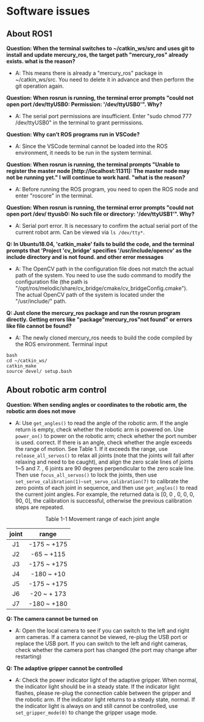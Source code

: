 # Software issues

## About ROS1

**Question: When the terminal switches to ~/catkin_ws/src and uses git to install and update mercury_ros, the target path "mercury_ros" already exists. what is the reason?**

- A: This means there is already a "mercury_ros" package in ~/catkin_ws/src. You need to delete it in advance and then perform the git operation again.

**Question: When rosrun is running, the terminal error prompts "could not open port /dev/ttyUSB0: Permission: '/dev/ttyUSB0'". Why?**

- A: The serial port permissions are insufficient. Enter "sudo chmod 777 /dev/ttyUSB0" in the terminal to grant permissions.

**Question: Why can’t ROS programs run in VSCode?**

- A: Since the VSCode terminal cannot be loaded into the ROS environment, it needs to be run in the system terminal.

**Question: When rosrun is running, the terminal prompts "Unable to register the master node [http://localhost:11311]: The master node may not be running yet." I will continue to work hard. "what is the reason?**

- A: Before running the ROS program, you need to open the ROS node and enter "roscore" in the terminal.

**Question: When rosrun is running, the terminal error prompts "could not open port /dev/ ttyusb0: No such file or directory: '/dev/ttyUSB1'". Why?**

- A: Serial port error. It is necessary to confirm the actual serial port of the current robot arm. Can be viewed via ` ls /dev/tty* `.

**Q: In Ubuntu18.04, 'catkin_make' fails to build the code, and the terminal prompts that 'Project 'cv_bridge' specifies '/usr/include/opencv' as the include directory and is not found. and other error messages**

- A: The OpenCV path in the configuration file does not match the actual path of the system. You need to use the sudo command to modify the configuration file (the path is "/opt/ros/melodic/share/cv_bridge/cmake/cv_bridgeConfig.cmake"). The actual OpenCV path of the system is located under the "/usr/include/" path.

**Q: Just clone the mercury_ros package and run the rosrun program directly. Getting errors like "package"mercury_ros"not found" or errors like file cannot be found?**

- A: The newly cloned mercury_ros needs to build the code compiled by the ROS environment. Terminal input

```
bash
cd ~/catkin_ws/
catkin_make
source devel/ setup.bash
```

## About robotic arm control

**Question: When sending angles or coordinates to the robotic arm, the robotic arm does not move**

- A: Use `get_angles()` to read the angle of the robotic arm. If the angle return is empty, check whether the robotic arm is powered on. Use `power_on()` to power on the robotic arm; check whether the port number is used. correct.
If there is an angle, check whether the angle exceeds the range of motion. See Table 1. If it exceeds the range, use `release_all_servos()` to relax all joints (note that the joints will fall after relaxing and need to be caught), and align the zero scale lines of joints 1~5 and 7. , 6 joints are 90 degrees perpendicular to the zero scale line. Then use `focus_all_servos()` to lock the joints, then use `set_servo_calibration(1)~set_servo_calibration(7)` to calibrate the zero points of each joint in sequence, and then use `get_angles()` to read the current joint angles. For example, the returned data is [0, 0 , 0, 0, 0, 90, 0], the calibration is successful, otherwise the previous calibration steps are repeated.

<center> Table 1-1 Movement range of each joint angle</center>

| joint | range |
| :----: | :----: |
| J1 | -175 ~ +175 |
| J2 | -65 ~ +115 |
| J3| -175 ~ +175 |
| J4 | -180 ~ +10 |
| J5| -175 ~ +175 |
| J6| -20 ~ + 173 |
| J7| -180 ~ +180 |



**Q: The camera cannot be turned on**

- A: Open the local camera to see if you can switch to the left and right arm cameras. If a camera cannot be viewed, re-plug the USB port or replace the USB port.
If you can switch to the left and right cameras, check whether the camera port has changed (the port may change after restarting)

**Q: The adaptive gripper cannot be controlled**

- A: Check the power indicator light of the adaptive gripper. When normal, the indicator light should be in a steady state. If the indicator light flashes, please re-plug the connection cable between the gripper and the robotic arm. If the indicator light returns to a steady state, normal.
If the indicator light is always on and still cannot be controlled, use `set_gripper_mode(0)` to change the gripper usage mode.